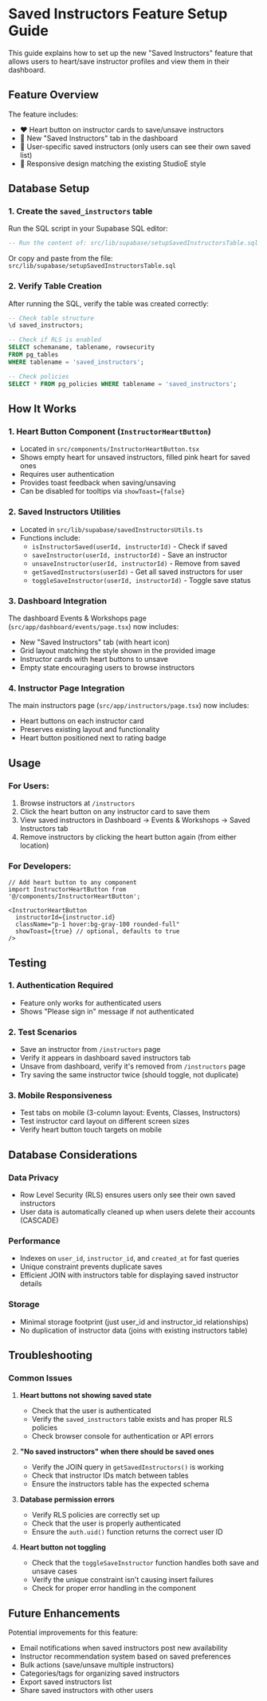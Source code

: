 # Saved Instructors Feature Setup Guide

This guide explains how to set up the new "Saved Instructors" feature that allows users to heart/save instructor profiles and view them in their dashboard.

## Feature Overview

The feature includes:
- ❤️ Heart button on instructor cards to save/unsave instructors
- 📱 New "Saved Instructors" tab in the dashboard
- 🔐 User-specific saved instructors (only users can see their own saved list)
- 🎨 Responsive design matching the existing StudioE style

## Database Setup

### 1. Create the `saved_instructors` table

Run the SQL script in your Supabase SQL editor:

```sql
-- Run the content of: src/lib/supabase/setupSavedInstructorsTable.sql
```

Or copy and paste from the file: `src/lib/supabase/setupSavedInstructorsTable.sql`

### 2. Verify Table Creation

After running the SQL, verify the table was created correctly:

```sql
-- Check table structure
\d saved_instructors;

-- Check if RLS is enabled
SELECT schemaname, tablename, rowsecurity 
FROM pg_tables 
WHERE tablename = 'saved_instructors';

-- Check policies
SELECT * FROM pg_policies WHERE tablename = 'saved_instructors';
```

## How It Works

### 1. Heart Button Component (`InstructorHeartButton`)

- Located in `src/components/InstructorHeartButton.tsx`
- Shows empty heart for unsaved instructors, filled pink heart for saved ones
- Requires user authentication
- Provides toast feedback when saving/unsaving
- Can be disabled for tooltips via `showToast={false}`

### 2. Saved Instructors Utilities

- Located in `src/lib/supabase/savedInstructorsUtils.ts`
- Functions include:
  - `isInstructorSaved(userId, instructorId)` - Check if saved
  - `saveInstructor(userId, instructorId)` - Save an instructor
  - `unsaveInstructor(userId, instructorId)` - Remove from saved
  - `getSavedInstructors(userId)` - Get all saved instructors for user
  - `toggleSaveInstructor(userId, instructorId)` - Toggle save status

### 3. Dashboard Integration

The dashboard Events & Workshops page (`src/app/dashboard/events/page.tsx`) now includes:
- New "Saved Instructors" tab (with heart icon)
- Grid layout matching the style shown in the provided image
- Instructor cards with heart buttons to unsave
- Empty state encouraging users to browse instructors

### 4. Instructor Page Integration

The main instructors page (`src/app/instructors/page.tsx`) now includes:
- Heart buttons on each instructor card
- Preserves existing layout and functionality
- Heart button positioned next to rating badge

## Usage

### For Users:
1. Browse instructors at `/instructors`
2. Click the heart button on any instructor card to save them
3. View saved instructors in Dashboard → Events & Workshops → Saved Instructors tab
4. Remove instructors by clicking the heart button again (from either location)

### For Developers:
```tsx
// Add heart button to any component
import InstructorHeartButton from '@/components/InstructorHeartButton';

<InstructorHeartButton 
  instructorId={instructor.id} 
  className="p-1 hover:bg-gray-100 rounded-full"
  showToast={true} // optional, defaults to true
/>
```

## Testing

### 1. Authentication Required
- Feature only works for authenticated users
- Shows "Please sign in" message if not authenticated

### 2. Test Scenarios
- Save an instructor from `/instructors` page
- Verify it appears in dashboard saved instructors tab
- Unsave from dashboard, verify it's removed from `/instructors` page
- Try saving the same instructor twice (should toggle, not duplicate)

### 3. Mobile Responsiveness
- Test tabs on mobile (3-column layout: Events, Classes, Instructors)
- Test instructor card layout on different screen sizes
- Verify heart button touch targets on mobile

## Database Considerations

### Data Privacy
- Row Level Security (RLS) ensures users only see their own saved instructors
- User data is automatically cleaned up when users delete their accounts (CASCADE)

### Performance
- Indexes on `user_id`, `instructor_id`, and `created_at` for fast queries
- Unique constraint prevents duplicate saves
- Efficient JOIN with instructors table for displaying saved instructor details

### Storage
- Minimal storage footprint (just user_id and instructor_id relationships)
- No duplication of instructor data (joins with existing instructors table)

## Troubleshooting

### Common Issues

1. **Heart buttons not showing saved state**
   - Check that the user is authenticated
   - Verify the `saved_instructors` table exists and has proper RLS policies
   - Check browser console for authentication or API errors

2. **"No saved instructors" when there should be saved ones**
   - Verify the JOIN query in `getSavedInstructors()` is working
   - Check that instructor IDs match between tables
   - Ensure the instructors table has the expected schema

3. **Database permission errors**
   - Verify RLS policies are correctly set up
   - Check that the user is properly authenticated
   - Ensure the `auth.uid()` function returns the correct user ID

4. **Heart button not toggling**
   - Check that the `toggleSaveInstructor` function handles both save and unsave cases
   - Verify the unique constraint isn't causing insert failures
   - Check for proper error handling in the component

## Future Enhancements

Potential improvements for this feature:
- Email notifications when saved instructors post new availability
- Instructor recommendation system based on saved preferences
- Bulk actions (save/unsave multiple instructors)
- Categories/tags for organizing saved instructors
- Export saved instructors list
- Share saved instructors with other users 